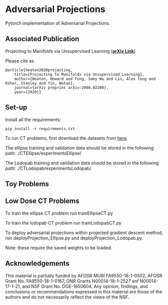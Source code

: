 # Adversarial Projections
Pytorch implementation of Adversarial Projections.

## Associated Publication

Projecting to Manifolds via Unsupervised Learning (**[arXiv Link](https://arxiv.org/abs/2008.02200)**)

Please cite as
    
    @article{heaton2020projecting,
        title={Projecting to Manifolds via Unsupervised Learning},
        author={Heaton, Howard and Fung, Samy Wu and Lin, Alex Tong and Osher, Stanley and Yin, Wotao},
        journal={arXiv preprint arXiv:2008.02200},
        year={2020}}

## Set-up

Install all the requirements:
```
pip install -r requirements.txt 
```

To run CT problems, first download the datasets from [here](https://drive.google.com/drive/folders/19ZDAutGypx4kkqMolLpSUUnN8C8JWcYd?usp=sharing).

The ellipse training and validation data should be stored in the following path: ./CTEllipse/experimentsEllipse/

The Lodopab training and validation data should be stored in the following path: ./CTLodopab/experimentsLodopab/ 


## Toy Problems



## Low Dose CT Problems

To train the ellipse CT problem run trainEllipseCT.py

To train the lodopab CT problem run trainLodopabCT.py

To deploy adversarial projections within projected gradient descent method, run deployProjection_Ellipse.py and deployProjection_Lodopab.py.

Note: these require the saved weights to be loaded.

## Acknowledgements

This material is partially funded by AFOSR MURI FA9550-18-1-0502, AFOSR Grant No. FA9550-18-1-0167, ONR Grants N00014-18-1-2527 snf N00014-17-1-21, and
NSF Grant No. DGE-1650604. 
Any opinion, findings, and conclusions or recommendations expressed in this material are those of the authors and do not necessarily reflect the views of the NSF.




